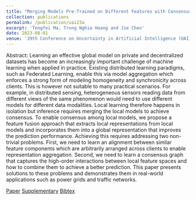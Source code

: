 ```yaml
---
title: "Merging Models Pre-Trained on Different Features with Consensus Graph"
collection: publications
permalink: /publication/uai23a
excerpt: 'Tengfei Ma, Trong Nghia Hoang and Jie Chen'
date: 2023-08-01
venue: '39th Conference on Uncertainty in Artificial Intelligence (UAI)'
---
```

Abstract: Learning an effective global model on private and decentralized datasets has become an increasingly important challenge of machine learning when applied in practice. Existing distributed learning paradigms, such as Federated Learning, enable this via model aggregation which enforces a strong form of modeling homogeneity and synchronicity across clients. This is however not suitable to many practical scenarios. For example, in distributed sensing, heterogeneous sensors reading data from different views of the same phenomenon would need to use different models for different data modalities. Local learning therefore happens in isolation but inference requires merging the local models to achieve consensus. To enable consensus among local models, we propose a feature fusion approach that extracts local representations from local models and incorporates them into a global representation that improves the prediction performance. Achieving this requires addressing two non-trivial problems. First, we need to learn an alignment between similar feature components which are arbitrarily arranged across clients to enable representation aggregation. Second, we need to learn a consensus graph that captures the high-order interactions between local feature spaces and how to combine them to achieve a better prediction. This paper presents solutions to these problems and demonstrates them in real-world applications such as power grids and traffic networks.

[Paper](http://htnghia87.github.io/files/uai23a.pdf)
[Supplementary](http://htnghia87.github.io/files/uai23a-supp.pdf)
[Bibtex](http://htnghia87.github.io/files/uai23a.bib)